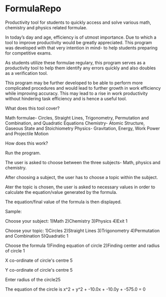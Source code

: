 # FormulaRepo
Productivity tool for students to quickly access and solve various math, chemistry and physics related formulae.

In today’s day and age, efficiency is of utmost importance. Due to which a tool to improve productivity would be greatly appreciated. This program was developed with that very intention in mind- to help students preparing for competitive exams.

As students utilize these formulae regulary, this program serves as a productivity tool to help them identify any errors quickly and also doubles as a verification tool.

This program may be further developed to be able to perform more complicated procedures and would lead to further growth in work efficiency while improving accuracy.
This may lead to a rise in work productivity without hindering task efficiency and is hence a useful tool.

What does this tool cover?

Math formulae- Circles, Straight Lines, Trigonometry, Permutation and Combination, and Quadratic Equations
Chemistry- Atomic Structure, Gaseous State and Stoichiometry
Physics- Gravitation, Energy, Work Power and Projectile Motion

How does this work?

Run the program.

The user is asked to choose between the three subjects- Math, physics and chemistry.

After choosing a subject, the user has to choose a topic within the subject.

Ater the topic is chosen, the user is asked to necessary values in order to calculate the equation/value generated by the formula.

The equation/final value of the formula is then displayed.

Sample:

Choose your subject: 1)Math  2)Chemistry  3)Physics  4)Exit 1

Choose your topic: 1)Circles  2)Straight Lines  3)Trigonometry  4)Permutation and Combination  5)Quadratic 1

Choose the formula 1)Finding equation of circle  2)Finding center and radius of circle 1

X co-ordinate of circle's centre 5

Y co-ordinate of circle's centre 5

Enter radius of the circle25

The equation of the circle is x^2 + y^2 + -10.0x + -10.0y + -575.0 = 0

